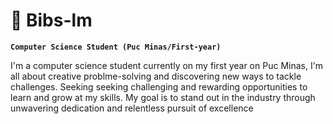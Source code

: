 # 🦊 Bibs-lm 

**`Computer Science Student (Puc Minas/First-year)`**

I'm a computer science student currently on my first year on Puc Minas, I'm all about creative problme-solving and discovering new ways to tackle challenges. Seeking seeking challenging and rewarding opportunities to learn and grow at my skills. My goal is to stand out in the industry through unwavering dedication and relentless pursuit of excellence 
